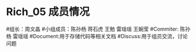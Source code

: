 # Rich_05 成员情况
#组长：周文晶
#小组成员：陈孙杨 蒋石虎 王勉 雷瑶瑶 王婉莹
#Commiter: 陈孙杨 雷瑶瑶
#Document:用于存储代码等相关文档
#Discuss:用于组员交流，讨论问题
